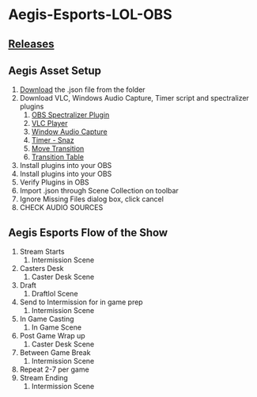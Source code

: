 # Aegis-Esports-LOL-OBS

## [Releases](https://github.com/hivar94/AegisEsports/releases)

## Aegis Asset Setup

1. [Download](https://github.com/hivar94/AegisEsports/releases) the .json file from the folder
2. Download VLC, Windows Audio Capture, Timer script and spectralizer plugins
	1. [OBS Spectralizer Plugin](https://github.com/univrsal/spectralizer/releases)
	2. [VLC Player](https://www.videolan.org/vlc/download-windows.html)
	3. [Window Audio Capture](https://obsproject.com/forum/resources/move-transition.913/)
	4. [Timer - Snaz ](https://github.com/JimmyAppelt/Snaz)
	5. [Move Transition](https://obsproject.com/forum/resources/move-transition.913/)
	6. [Transition Table](https://obsproject.com/forum/resources/transition-table.1174/)
3. Install plugins into your OBS
3. Install plugins into your OBS
4. Verify Plugins in OBS
5. Import .json through Scene Collection on toolbar
6. Ignore Missing Files dialog box, click cancel
7. CHECK AUDIO SOURCES


## Aegis Esports Flow of the Show

1. Stream Starts
	1. Intermission Scene
2. Casters Desk
	1. Caster Desk Scene
3. Draft
	1. Draftlol Scene
4. Send to Intermission for in game prep
	1. Intermission Scene
5. In Game Casting
	1. In Game Scene
6. Post Game Wrap up
	1. Caster Desk Scene
7. Between Game Break
	1. Intermission Scene
8. Repeat 2-7 per game
9. Stream Ending
	1. Intermission Scene
